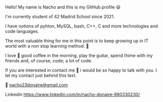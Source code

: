 Hello! My name is Nacho and this is my GitHub profile 😃

I'm currently student of 42 Madrid School since 2021.

I have notions of pyhton, MySQL, bash, C++, C and more technologies and code languages.

The most valuable thing for me in this point is to keep growing up in IT world with a non stop learning method. 👾

I love 💙 good coffee in the morning, play the guitar, spend thime with my friends and, of course, code; a lot of code.

If you are interested in contact me 🥳 i would be so happy to talk with you. I let my contact just behind this text.


📧 nacho23donaire@gmail.com

Linkedin https://www.linkedin.com/in/nacho-donaire-980330230/
